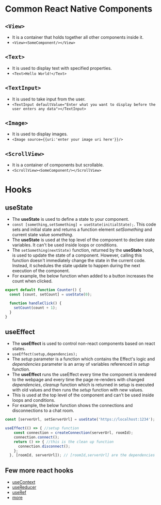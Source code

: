# Common React Native Components
## `<View>`
- It is a container that holds together all other components inside it.
- `<View><SomeComponent/></View>`

## `<Text>`
- It is used to display text with specified properties.
- `<Text>Hello World!</Text>`

## `<TextInput>`
- It is used to take input from the user.
- `<TextInput defaultValue="Enter what you want to display before the user enters any data"></TextInput>`

## `<Image>`
- It is used to display images.
- `<Image source={{uri:'enter your image uri here'}}/>`

## `<ScrollView>`
- It is a container of components but scrollable.
- `<ScrollView><SomeComponent/></ScrollView>`

# Hooks

## useState

- The **useState** is used to define a state to your component.
- `const [something,setSomething] = useState(initialState);`. This code sets and initial state and returns a function element *setSomething* and current state value *something*.
- The **useState** is used at the top level of the component to declare state variables. It can't be used inside loops or conditions.
- The `setSomething(nextState)` function, returned by the **useState** hook, is used to update the state of a component. However, calling this function doesn't immediately change the state in the current code. Instead, it schedules the state update to happen during the next execution of the component.
- For example, the below function when added to a button increases the count when clicked.
```javascript
export default function Counter() {
  const [count, setCount] = useState(0);

  function handleClick() {
    setCount(count + 1);
  }
}
```

## useEffect

- The **useEffect** is used to control non-react components based on react states.
- `useEffect(setup,dependencies);`
- The *setup* parameter is a function which contains the Effect's logic and *dependencies* parameter is an array of variables referenced in *setup* function.
- The **useEffect** runs the useEffect every time the component is rendered to the webpage and every time the page re-renders with changed *dependencies*, *cleanup* function which is returned in setup is executed with old values and then runs the *setup* function with new values.
- This is used at the top level of the component and can't be used inside loops and conditions.
- For example, the below function shows the connections and disconnections to a chat room.
```javascript
const [serverUrl, setServerUrl] = useState('https://localhost:1234');

useEffect(() => { //setup function
    const connection = createConnection(serverUrl, roomId);
    connection.connect();
    return () => { //this is the clean up function
      connection.disconnect();
    };
  }, [roomId, serverUrl]); // [roomId,serverUrl] are the dependencies

```

## Few more react hooks
- [useContext](https://react.dev/reference/react/useContext)
- [useReducer](https://react.dev/reference/react/useReducer)
- [useRef](https://react.dev/reference/react/useRef)
- [more](https://react.dev/reference/react/hooks)
